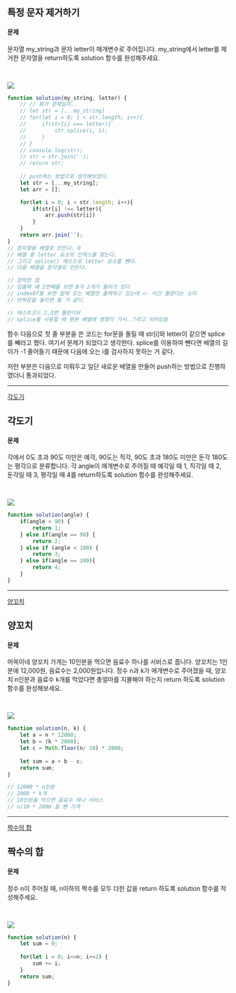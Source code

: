 

## 특정 문자 제거하기
#### 문제
문자열 my_string과 문자 letter이 매개변수로 주어집니다. my_string에서 letter를 제거한 문자열을 return하도록 solution 함수를 완성해주세요.

<br/>

![](https://velog.velcdn.com/images/jkang4531/post/04925eef-5677-46e1-b1ad-870868c6abff/image.png)

```javascript
function solution(my_string, letter) {
    // // 뭐가 문제일까..
    // let str = [...my_string]
    // for(let i = 0; i < str.length; i++){
    //     if(str[i] === letter){
    //         str.splice(i, 1);
    //     }
    // }
    // console.log(str);
    // str = str.join('');
    // return str;
    
    // push하는 방법으로 생각해보았다.
    let str = [...my_string];
    let arr = [];

    for(let i = 0; i < str.length; i++){
        if(str[i] !== letter){
            arr.push(str[i])
        }
    }
    return arr.join('');
}
// 문자형을 배열로 만든다. O
// 배열 중 letter 요소의 인덱스를 찾는다.
// 그리고 splice() 메소드로 letter 요소를 뺀다.
// 다음 배열을 문자열로 만든다.

// 깜박한 점
// 입출력 예 2번째를 보면 B가 2개가 들어가 있다
// indexOf를 보면 앞에 오는 배열만 출력하고 있는데 <- 이건 틀렸다는 소리
// 반복문을 돌리면 될 거 같다.

// 테스트코드 2,3번 틀린이유
// splice를 사용할 때 원본 배열에 영향이 가서..?라고 되어있음

```
함수 다음으로 첫 줄 부분을 쓴 코드는 for문을 돌릴 때 str[i]와 letter이 같으면 splice를 빼라고 했다. 여기서 문제가 되었다고 생각한다. splice를 이용하여 뺀다면 배열의 길이가 -1 줄어들기 때문에 다음에 오는 i를 검사하지 못하는 거 같다.

저런 부분은 다음으로 미뤄두고 일단 새로운 배열을 만들어 push하는 방법으로 진행하였더니 통과되었다.

---
[각도기](https://school.programmers.co.kr/learn/courses/30/lessons/120829)

## 각도기
#### 문제
각에서 0도 초과 90도 미만은 예각, 90도는 직각, 90도 초과 180도 미만은 둔각 180도는 평각으로 분류합니다. 각 angle이 매개변수로 주어질 때 예각일 때 1, 직각일 때 2, 둔각일 때 3, 평각일 때 4를 return하도록 solution 함수를 완성해주세요.

<br/>

![](https://velog.velcdn.com/images/jkang4531/post/892467ce-55cb-41e4-a951-0e3b95f45eb3/image.png)

```javascript
function solution(angle) {
    if(angle < 90) {
        return 1;
    } else if(angle == 90) {
        return 2;
    } else if (angle < 180) {
        return 3;
    } else if(angle == 180){
        return 4;
    }
}
```
---
[양꼬치](https://school.programmers.co.kr/learn/courses/30/lessons/120830)
## 양꼬치
#### 문제
머쓱이네 양꼬치 가게는 10인분을 먹으면 음료수 하나를 서비스로 줍니다. 양꼬치는 1인분에 12,000원, 음료수는 2,000원입니다. 정수 n과 k가 매개변수로 주어졌을 때, 양꼬치 n인분과 음료수 k개를 먹었다면 총얼마를 지불해야 하는지 return 하도록 solution 함수를 완성해보세요.

<br/>

![](https://velog.velcdn.com/images/jkang4531/post/fdc0efe3-4cdd-4617-81bf-52fe8c1dc1da/image.png)

```javascript
function solution(n, k) {
    let a = n * 12000;
    let b = (k * 2000);
    let c = Math.floor(n/ 10) * 2000;
    
    let sum = a + b - c;
    return sum;
}

// 12000 * n인분
// 2000 * k개
// 10인분을 먹으면 음료수 하나 서비스
// n/10 * 2000 을 뺀 가격
```
---
[짝수의 합](https://school.programmers.co.kr/learn/courses/30/lessons/120831)
## 짝수의 합
#### 문제
정수 n이 주어질 때, n이하의 짝수를 모두 더한 값을 return 하도록 solution 함수를 작성해주세요.

<br/>

![](https://velog.velcdn.com/images/jkang4531/post/f7a84a6a-b4a3-4a03-8511-5ac6c3e6a819/image.png)

```javascript
function solution(n) {
    let sum = 0;
    
    for(let i = 0; i<=n; i+=2) {
        sum += i;
    }
    return sum;
}
```
